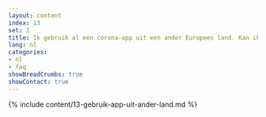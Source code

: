 ```yaml
---
layout: content
index: 13
set: 2
title: Ik gebruik al een corona-app uit een ander Europees land. Kan ik beide apps tegelijkertijd gebruiken?
lang: nl
categories:
- nl
- faq
showBreadCrumbs: true
showContact: true
---
```

{% include content/13-gebruik-app-uit-ander-land.md %}
